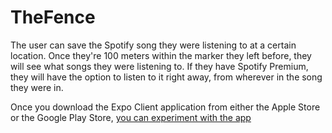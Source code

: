 # TheFence
The user can save the Spotify song they were listening to at a certain location. Once they're 100 meters within the marker they left before, they will see what songs they were listening to. If they have Spotify Premium, they will have the option to listen to it right away, from wherever in the song they were in.

Once you download the Expo Client application from either the Apple Store or the Google Play Store, [you can experiment with the app](https://expo.io/@kolivakepo/TheFence)
